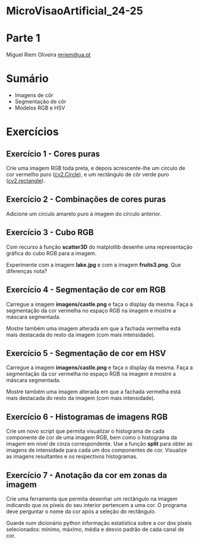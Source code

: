 # MicroVisaoArtificial_24-25

# Parte 1


Miguel Riem Oliveira <mriem@ua.pt>

# Sumário

 - Imagens de côr
 - Segmentação de côr
 - Modelos RGB e HSV

# Exercícios 


## Exercício 1 - Cores puras

Crie uma imagem RGB toda preta, e depois acrescente-lhe um circulo de cor vermelho puro ([cv2.Circle](https://www.geeksforgeeks.org/python-opencv-cv2-circle-method/)), e um rectângulo de côr verde puro ([cv2.rectangle](https://www.geeksforgeeks.org/python-opencv-cv2-rectangle-method/?ref=lbp)).

## Exercício 2 - Combinações de cores puras

Adicione um circulo amarelo puro à imagem do círculo anterior.

## Exercício 3 - Cubo RGB

Com recurso à função **scatter3D** do matplotlib desenhe uma representação gráfica do cubo RGB para a imagem.

Experimente com a imagem **lake.jpg** e com a imagem **fruits3.png**. Que diferenças nota?


## Exercício 4 - Segmentação de cor em RGB

Carregue a imagem **imagens/castle.png** e faça o display da mesma.
Faça a segmentação da cor vermelha no espaço RGB na imagem e mostre a máscara segmentada.

Mostre também uma imagem alterada em que a fachada vermelha está mais destacada do resto da imagem (com mais intensidade).

## Exercício 5 - Segmentação de cor em HSV

Carregue a imagem **imagens/castle.png** e faça o display da mesma.
Faça a segmentação da cor vermelha no espaço RGB na imagem e mostre a máscara segmentada.

Mostre também uma imagem alterada em que a fachada vermelha está mais destacada do resto da imagem (com mais intensidade).


## Exercício 6 - Histogramas de imagens RGB

Crie um novo script que permita visualizar o histograma de cada componente de cor de uma imagem RGB, bem como o histograma da imagem em nível de cinza correspondente. Use a função **split** para obter as imagens de intensidade para cada um dos componentes de cor. Visualize as imagens resultantes e os respectivos histogramas.

## Exercício 7 - Anotação da cor em zonas da imagem

Crie uma ferramenta que permita desenhar um rectângulo na imagem indicando que os píxeis do seu interior pertencem a uma cor. O programa deve perguntar o nome da cor após a seleção do rectângulo.

Guarde num dicionário python informação estatística sobre a cor dos píxeis selecionados: mínimo, máximo, média e desvio padrão de cada canal de cor.
